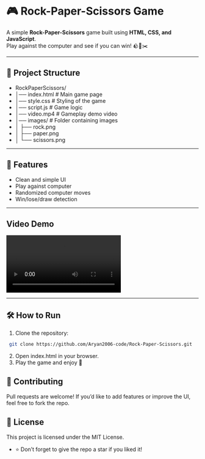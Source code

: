 # 🎮 Rock-Paper-Scissors Game

A simple **Rock-Paper-Scissors** game built using **HTML, CSS, and JavaScript**.  
Play against the computer and see if you can win! 🪨📄✂️  

---

## 📂 Project Structure
- RockPaperScissors/
- │── index.html # Main game page
- │── style.css # Styling of the game
- │── script.js # Game logic
- │── video.mp4 # Gameplay demo video
- │── images/ # Folder containing images
- │ ├── rock.png
- │ ├── paper.png
- │ └── scissors.png


---

## 🚀 Features
- Clean and simple UI  
- Play against computer  
- Randomized computer moves  
- Win/lose/draw detection  

---

## Video Demo
![Game video](gamePlay.mp4) 

---

## 🛠️ How to Run
1. Clone the repository:
  
  ```bash
   git clone https://github.com/Aryan2006-code/Rock-Paper-Scissors.git
```
2. Open index.html in your browser.
3. Play the game and enjoy 🎉

## 🤝 Contributing
Pull requests are welcome! If you’d like to add features or improve the UI, feel free to fork the repo.

## 📜 License
This project is licensed under the MIT License.

- ⭐ Don’t forget to give the repo a star if you liked it!   
